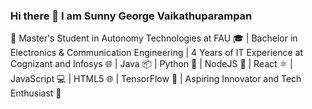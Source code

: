 ### Hi there 👋 I am Sunny George Vaikathuparampan

🚀 Master's Student in Autonomy Technologies at FAU 🎓 | Bachelor in Electronics & Communication Engineering | 4 Years of IT Experience at Cognizant and Infosys 🌐 | Java 📦 | Python 🐍 | NodeJS 🚀 | React ⚛️ | JavaScript 💻 | HTML5 🌐 | TensorFlow 🧠 | Aspiring Innovator and Tech Enthusiast 🌟

<!--
**tuzup/tuzup** is a ✨ _special_ ✨ repository because its `README.md` (this file) appears on your GitHub profile.

Here are some ideas to get you started:

- 🔭 I’m currently working on ...
- 🌱 I’m currently learning ...
- 👯 I’m looking to collaborate on ...
- 🤔 I’m looking for help with ...
- 💬 Ask me about ...
- 📫 How to reach me: ...
- 😄 Pronouns: ...
- ⚡ Fun fact: ...
-->
